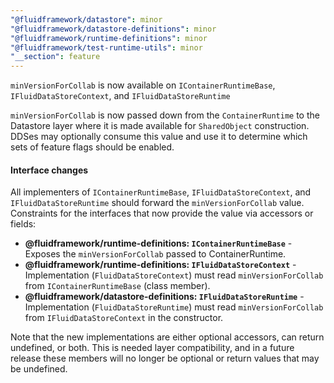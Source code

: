 ```yaml
---
"@fluidframework/datastore": minor
"@fluidframework/datastore-definitions": minor
"@fluidframework/runtime-definitions": minor
"@fluidframework/test-runtime-utils": minor
"__section": feature
---
```

`minVersionForCollab` is now available on `IContainerRuntimeBase`, `IFluidDataStoreContext`, and `IFluidDataStoreRuntime`

`minVersionForCollab` is now passed down from the `ContainerRuntime` to the Datastore layer where it is made available for
`SharedObject` construction.
DDSes may optionally consume this value and use it to determine which sets of feature flags should be enabled.

#### Interface changes

All implementers of `IContainerRuntimeBase`, `IFluidDataStoreContext`, and `IFluidDataStoreRuntime` should forward the `minVersionForCollab`
value. Constraints for the interfaces that now provide the value via accessors or fields:

- **@fluidframework/runtime-definitions: `IContainerRuntimeBase`** - Exposes the `minVersionForCollab` passed to ContainerRuntime.
- **@fluidframework/runtime-definitions: `IFluidDataStoreContext`** - Implementation (`FluidDataStoreContext`) must read
`minVersionForCollab` from `IContainerRuntimeBase` (class member).
- **@fluidframework/datastore-definitions: `IFluidDataStoreRuntime`** - Implementation (`FluidDataStoreRuntime`) must read
`minVersionForCollab` from `IFluidDataStoreContext` in the constructor.

Note that the new implementations are either optional accessors, can return undefined, or both.
This is needed layer compatibility, and in a future release these members will no longer be optional or return
values that may be undefined.
